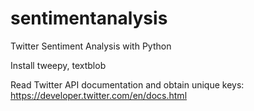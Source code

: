 # sentimentanalysis
Twitter Sentiment Analysis with Python

Install tweepy, textblob

Read Twitter API documentation and obtain unique keys: https://developer.twitter.com/en/docs.html

